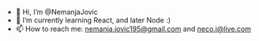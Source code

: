 - 👋 Hi, I’m @NemanjaJovic
- 🌱 I’m currently learning React, and later Node :)
- 📫 How to reach me: nemanja.jovic195@gmail.com and neco.j@live.com
